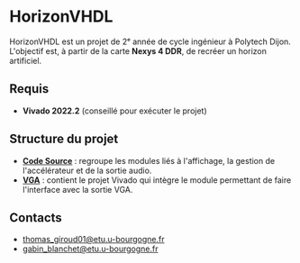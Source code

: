 # HorizonVHDL  

HorizonVHDL est un projet de 2ᵉ année de cycle ingénieur à Polytech Dijon.  
L'objectif est, à partir de la carte **Nexys 4 DDR**, de recréer un horizon artificiel.  

## Requis  

- **Vivado 2022.2** (conseillé pour exécuter le projet)  

## Structure du projet  

- **[Code Source](https://github.com/ThomyG07/HorizonVHDL/tree/main/CodeSource)** : regroupe les modules liés à l'affichage, la gestion de l'accélérateur et de la sortie audio.  
- **[VGA](https://github.com/ThomyG07/HorizonVHDL/tree/main/VGA)** : contient le projet Vivado qui intègre le module permettant de faire l'interface avec la sortie VGA.  

## Contacts  

- thomas_giroud01@etu.u-bourgogne.fr  
- gabin_blanchet@etu.u-bourgogne.fr  
